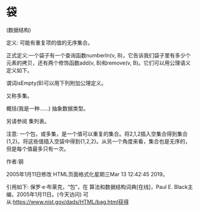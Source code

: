 # 袋


(数据结构)



定义:
可能有重复项的值的无序集合。



正式定义:一个袋子有一个查询函数numberIn(v, B)，它告诉我们袋子里有多少个元素的拷贝，还有两个修饰函数add(v, B)和remove(v, B)。它们可以用公理语义定义如下。



谓词isEmpty(B)可以用下列附加公理定义。




又称多集。



概括(我是一种……)
抽象数据类型。



另请参阅
集列表。



注意:
一个包，或多集，是一个值可以重复的集合。将2,1,2插入空集合得到集合{1,2}。将这些值插入空袋中得到{1,2,2}。从另一个角度来看，集合也是无序的，但是每个值最多只有一次。


作者:钢







2005年1月11日修改
HTML页面格式化星期三Mar 13 12:42:45 2019。



引用如下:
保罗·e·布莱克，“包”，在
算法和数据结构词典[在线]，Paul E. Black主编，2005年1月11日。(今天访问)
可从:https://www.nist.gov/dads/HTML/bag.html获得